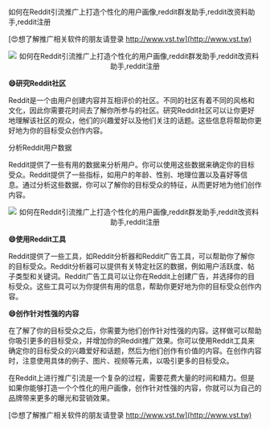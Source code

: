 如何在Reddit引流推广上打造个性化的用户画像,reddit群发助手,reddit改资料助手,reddit注册

[😍想了解推广相关软件的朋友请登录 http://www.vst.tw](http://www.vst.tw)

 <center><img src="https://vst.tw/MP4/tuiguang/png/1.png" alt="如何在Reddit引流推广上打造个性化的用户画像,reddit群发助手,reddit改资料助手,reddit注册"></center>

**😄研究Reddit社区**

Reddit是一个由用户创建内容并互相评价的社区。不同的社区有着不同的风格和文化，因此你需要花时间去了解你所参与的社区。研究Reddit社区可以让你更好地理解该社区的观众，他们的兴趣爱好以及他们关注的话题。这些信息将帮助你更好地为你的目标受众创作内容。

分析Reddit用户数据

Reddit提供了一些有用的数据来分析用户。你可以使用这些数据来确定你的目标受众。Reddit提供了一些指标，如用户的年龄、性别、地理位置以及喜好等信息。通过分析这些数据，你可以了解你的目标受众的特征，从而更好地为他们创作内容。

 <center><img src="https://vst.tw/MP4/tuiguang/png/5.png" alt="如何在Reddit引流推广上打造个性化的用户画像,reddit群发助手,reddit改资料助手,reddit注册"></center>

**😄使用Reddit工具**

Reddit提供了一些工具，如Reddit分析器和Reddit广告工具，可以帮助你了解你的目标受众。Reddit分析器可以提供有关特定社区的数据，例如用户活跃度、帖子类型和关键词。Reddit广告工具可以让你在Reddit上创建广告，并选择你的目标受众。这些工具可以为你提供有用的信息，帮助你更好地为你的目标受众创作内容。

**😄创作针对性强的内容**

在了解了你的目标受众之后，你需要为他们创作针对性强的内容。这样做可以帮助你吸引更多的目标受众，并增加你的Reddit推广效果。你可以使用Reddit工具来确定你的目标受众的兴趣爱好和话题，然后为他们创作有价值的内容。在创作内容时，注意使用具体的例子、图片、视频等元素，以吸引更多的目标受众。

在Reddit上进行推广引流是一个复杂的过程，需要花费大量的时间和精力。但是如果你能够打造一个个性化的用户画像，创作针对性强的内容，你就可以为自己的品牌带来更多的曝光和营销效果。

[😍想了解推广相关软件的朋友请登录 http://www.vst.tw](http://www.vst.tw)



